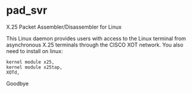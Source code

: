 # pad_svr

X.25 Packet Assembler/Disassembler for Linux

This Linux daemon provides users with access to the Linux terminal from asynchronous X.25 terminals through the CISCO XOT network.
You also need to install on linux:

    kernel module x25,
    kernel module x25tap,
    XOTd,

Goodbye
